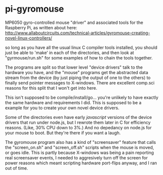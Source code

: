 # pi-gyromouse

MP6050 gyro-controlled mouse "driver" and associated tools for the Raspberry Pi, as written about here: http://www.allaboutcircuits.com/technical-articles/gyromouse-creating-novel-linux-controllers/

so long as you have all the usual linux C compiler tools installed, you should just be able to 'make' in each of the directories, and then look at "gyrmouse/run.sh" for some examples of how to chain the tools together.

The programs are split so that lower level "device drivers" talk to the hardware you have, and the "mouse" programs get the abstracted data stream from the device (by just piping the output of one to the others) to finally send pointer messages to X-windows. There are excellent comp.sci reasons for this split that I won't get into here.

This isn't supposed to be compile/install/go... you're unlikely to have exactly the same hardware and requirements I did. This is supposed to be a example for you to create your own novel device drivers.

Some of the directories even have early _javascript_ versions of the device drivers that run under node.js, but I rewrote them later in C for efficiency reasons. (Like, 30% CPU down to 3%.) And no depedancy on node.js for your mouse to boot. But they're there if you want a laugh.

The gyromouse program also has a kind of "screensaver" feature that calls the "screen_on.sh" and "screen_off.sh" scripts when the mouse is moved, or goes idle. This is partly because X-windows was being a pain reporting real screensaver events, I needed to aggresively turn off the screen for power reasons which meant scripting hardware port-flips anyway, and I ran out of time.

